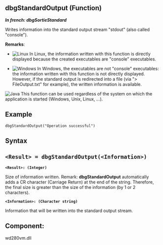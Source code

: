 


## dbgStandardOutput (Function)

***In french: dbgSortieStandard***



<a name="XUse"></a>
<a name="Use"></a>
<a name="description"></a>
Writes information into the standard output stream "stdout" (also called "console").

**Remarks**: 

- ![Linux](https://doc.pcsoft.fr/ext/images/us/LX.png) In Linux, the information written with this function is directly displayed because the created executables are "console" executables.

- ![Windows](https://doc.pcsoft.fr/ext/images/us/WINDOWS.png) In Windows, the executables are not "console" executables: the information written with this function is not directly displayed. However, if the standard output is redirected into a file (via "&gt; FileOutput.txt" for example), the written information is available.




![Java](https://doc.pcsoft.fr/ext/images/us/JAVA.png) This function can be used regardless of the system on which the application is started (Windows, Unix, Linux, ...).










<a name="Example1"></a>
<a name="sample_code"></a>

## Example


```wl
dbgStandardOutput("Operation successful")
```

<a name="XSYNTAX"></a>
<a name="SYNTAX1"></a>

## Syntax

`<Result> = dbgStandardOutput(<Information>)`
---

**`<Result>: (Integer)`**

Size of information written. 
Remark: **dbgStandardOutput** automatically adds a CR character (Carriage Return) at the end of the string. Therefore, the final size is greater than the size of the information (by 1 or 2 characters).

**`<Information>: (Character string)`**

Information that will be written into the standard output stream.  



<a name="NOTE0"></a>
<a name="XComponent"></a>

## Component:
wd280vm.dll
